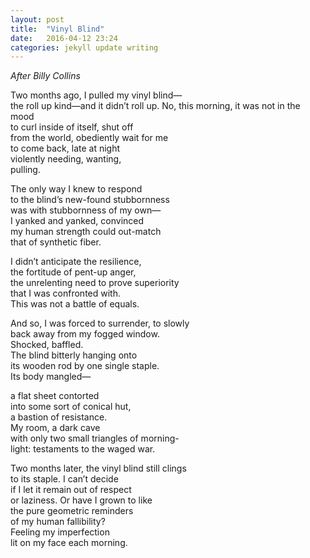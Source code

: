 ```yaml
---
layout: post
title:  "Vinyl Blind"
date:   2016-04-12 23:24
categories: jekyll update writing
---
```

*After Billy Collins*

Two months ago, I pulled my vinyl blind—  
the roll up kind—and it didn’t roll up. 
No, this morning, it was not in the mood  
to curl inside of itself, shut off  
from the world, obediently wait for me  
to come back, late at night  
violently needing, wanting,  
pulling.  

The only way I knew to respond  
to the blind’s new-found stubbornness  
was with stubbornness of my own—  
I yanked and yanked, convinced  
my human strength could out-match  
that of synthetic fiber.  

I didn’t anticipate the resilience,  
the fortitude of pent-up anger,  
the unrelenting need to prove superiority  
that I was confronted with.  
This was not a battle of equals.  

And so, I was forced to surrender, to slowly  
back away from my fogged window.  
Shocked, baffled.  
The blind bitterly hanging onto  
its wooden rod by one single staple.  
Its body mangled—   

a flat sheet contorted  
into some sort of conical hut,  
a bastion of resistance.  
My room, a dark cave  
with only two small triangles of morning-  
light: testaments to the waged war.  

Two months later, the vinyl blind still clings  
to its staple. I can’t decide  
if I let it remain out of respect  
or laziness. Or have I grown to like  
the pure geometric reminders  
of my human fallibility?  
Feeling my imperfection  
lit on my face each morning.  
